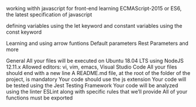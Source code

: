working withh javascript for front-end
learning ECMAScript-2015 or ES6, the latest specification of javascript

defining variables using the let keyword
and constant variables using the const keyword

Learning and using arrow funtions
Default parameters
Rest Parameters and more

General
All your files will be executed on Ubuntu 18.04 LTS using NodeJS 12.11.x
Allowed editors: vi, vim, emacs, Visual Studio Code
All your files should end with a new line
A README.md file, at the root of the folder of the project, is mandatory
Your code should use the js extension
Your code will be tested using the Jest Testing Framework
Your code will be analyzed using the linter ESLint along with specific rules that we’ll provide
All of your functions must be exported

